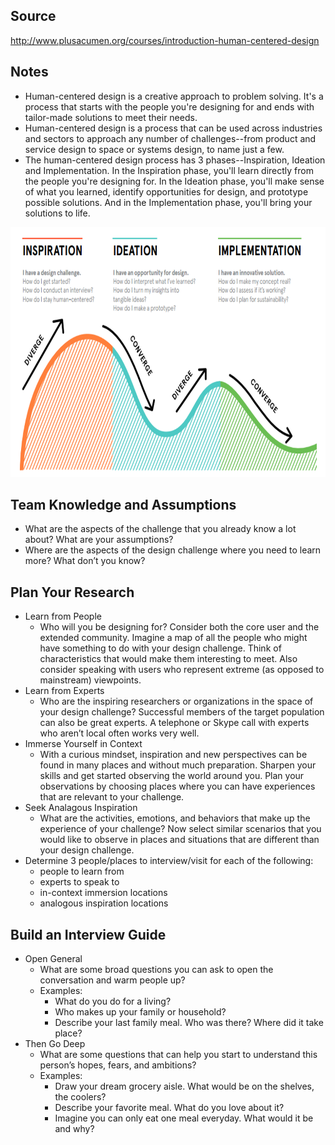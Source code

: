 ## Source
http://www.plusacumen.org/courses/introduction-human-centered-design

## Notes
* Human-centered design is a creative approach to problem solving. It's a process that starts with the people you're designing for and ends with tailor-made solutions to meet their needs.
* Human-centered design is a process that can be used across industries and sectors to approach any number of challenges--from product and service design to space or systems design, to name just a few.
* The human-centered design process has 3 phases--Inspiration, Ideation and Implementation. In the Inspiration phase, you'll learn directly from the people you're designing for. In the Ideation phase, you'll make sense of what you learned, identify opportunities for design, and prototype possible solutions. And in the Implementation phase, you'll bring your solutions to life.

<img src="https://github.com/johnlee1/learn/blob/master/design/journey/day-4/diagram-phases-of-design.png?raw=true" height="400" />

## Team Knowledge and Assumptions
 * What are the aspects of the challenge that you already know a lot about? What are your assumptions? 
 * Where are the aspects of the design challenge where you need to learn more? What don’t you know? 

 ## Plan Your Research
 * Learn from People
    * Who will you be designing for? Consider both the core user and the extended community. Imagine a map of all the people who might have something to do with your design challenge. Think of characteristics that would make them interesting to meet. Also consider speaking with users who represent extreme (as opposed to mainstream) viewpoints.
* Learn from Experts
    * Who are the inspiring researchers or organizations in the space of your design challenge? Successful members of the target population can also be great experts. A telephone or Skype call with experts who aren’t local often works very well.
* Immerse Yourself in Context
    * With a curious mindset, inspiration and new perspectives can be found in many places and without much preparation. Sharpen your skills and get started observing the world around you. Plan your observations by choosing places where you can have experiences that are relevant to your challenge.
* Seek Analagous Inspiration
    * What are the activities, emotions, and behaviors that make up the experience of your challenge? Now select similar scenarios that you would like to observe in places and situations that are different than your design challenge.
* Determine 3 people/places to interview/visit for each of the following:
    * people to learn from
    * experts to speak to
    * in-context immersion locations
    * analogous inspiration locations

## Build an Interview Guide
* Open General
    * What are some broad questions you can ask to open the conversation and warm people up?
    * Examples:
        * What do you do for a living?
        * Who makes up your family or household?
        * Describe your last family meal. Who was there? Where did it take place?
* Then Go Deep 
    * What are some questions that can help you start to understand this person’s hopes, fears, and ambitions?
    * Examples:
        * Draw your dream grocery aisle. What would be on the shelves, the coolers?
        * Describe your favorite meal. What do you love about it?
        * Imagine you can only eat one meal everyday. What would it be and why?